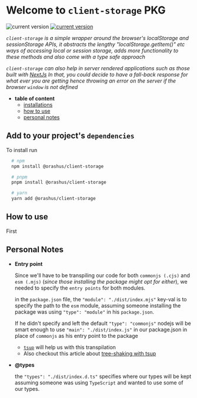 # Welcome to `client-storage` PKG

![current version]( https://img.shields.io/badge/@latest-0.0.1-gold)
[![current version]( https://img.shields.io/badge/Author-RashJrEdmund-blue)](https://github.com/rashjredmund)

_`client-storage` is a simple wrapper around the browser's localStorage and sessionStorage APIs, it abstracts the lengthy "localStorage.getItem()" etc ways of accessing local or session storage, adds more functionality to these methods and also come with a type safe approach_

_`client-storage` can also help in server rendered applications such as those built with [NextJs](https://nextjs.org/) In that, you could decide to have a fall-back response for what ever you are getting hence throwing an error on the server if the browser `window` is not defined_

- __table of content__
  - [installations](#add-to-your-projects-dependencies)
  - [how to use](#how-to-use)
  - [personal notes](#personal-notes)

## Add to your project's `dependencies`

To install run

```bash
  # npm
  npm install @orashus/client-storage

  # pnpm
  pnpm install @orashus/client-storage

  # yarn
  yarn add @orashus/client-storage
```

## How to use

First

## Personal Notes

- __Entry point__
  
  Since we'll have to be transpiling our code for both `commonjs (.cjs)` and `esm (.mjs)` (_since those installing the package might opt for either_), we needed to specify the `entry points` for both modules.

  in the `package.json` file, the `"module": "./dist/index.mjs"` key-val is to specify the path to the `esm` module, assuming someone installing the package was using `"type": "module"` in his `package.json`.

  If he didn't specify and left the default `"type": "commonjs"` nodejs will be smart enough to use `"main": "./dist/index.js"` in our package.json in place of `commonjs` as his entry point to the package

  - [`tsup`](https://tsup.egoist.dev/) will help us with this transpilation
  - Also checkout this article about [tree-shaking with tsup](https://dorshinar.me/posts/treeshaking-with-tsup)

- __@types__

  the `"types": "./dist/index.d.ts"` specifies where our types will be kept assuming someone was using `TypeScript` and wanted to use some of our types.
